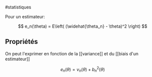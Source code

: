 #statistiques 

Pour un estimateur:

$$
e_n(\theta) = E\left( (\widehat{\theta_n} - \theta)^2  \right)
$$

## Propriétés

On peut l'exprimer en fonction de la [[variance]] et du [[biais d'un estimateur]]

$$
e_n(\theta) = v_n(\theta) + b_n^2(\theta)
$$
